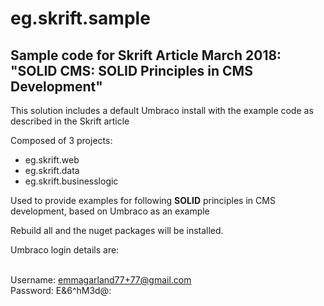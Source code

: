 # eg.skrift.sample
## Sample code for Skrift Article March 2018: "SOLID CMS: SOLID Principles in CMS Development" ##

This solution includes a default Umbraco install with the example code as described in the Skrift article

Composed of 3 projects:

- eg.skrift.web
- eg.skrift.data
- eg.skrift.businesslogic

Used to provide examples for following **SOLID** principles in CMS development, based on Umbraco as an example

Rebuild all and the nuget packages will be installed. 

Umbraco login details are:

<br/>Username: emmagarland77+77@gmail.com
<br/>Password: E&6^hM3d@:
